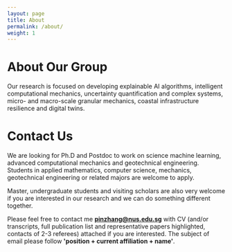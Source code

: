 ```yaml
---
layout: page
title: About
permalink: /about/
weight: 1
---
```

# About Our Group

Our research is focused on developing explainable AI algorithms, intelligent computational mechanics, uncertainty quantification and complex systems, micro- and macro-scale granular mechanics, coastal infrastructure resilience and digital twins.

# Contact Us

We are looking for Ph.D and Postdoc to work on science machine learning, advanced computational mechanics and geotechnical engineering. Students in applied mathematics, computer science, mechanics, geotechnical engineering or related majors are welcome to apply.

Master, undergraduate students and visiting scholars are also very welcome if you are interested in our research and we can do something different together.

Please feel free to contact me **pinzhang@nus.edu.sg** with CV (and/or transcripts, full publication list and representative papers highlighted, contacts of 2-3 referees) attached if you are interested. The subject of email please follow **'position + current affiliation + name'**.
